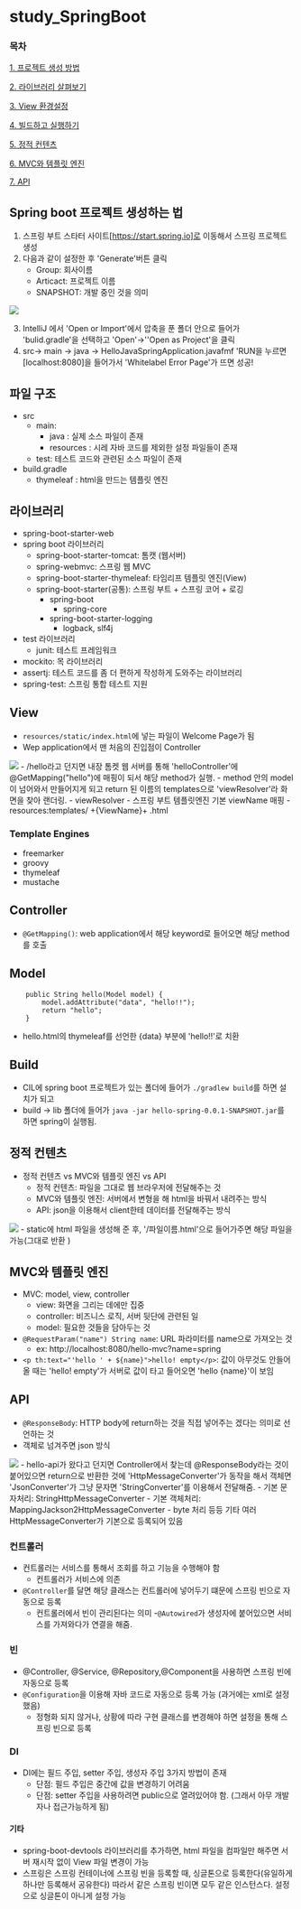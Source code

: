 # study_SpringBoot

### 목차
[1. 프로젝트 생성 방법](#Spring-boot-프로젝트-생성하는-법)

[2. 라이브러리 살펴보기](#라이브러리)

[3. View 환경설정](#View)

[4. 빌드하고 실행하기](#Build)

[5. 정적 컨텐츠](#정적-컨텐츠)

[6. MVC와 템플릿 엔진](#MVC와-템플릿-엔진)

[7. API](#API)

## Spring boot 프로젝트 생성하는 법
1. 스프링 부트 스타터 사이트[https://start.spring.io]로 이동해서 스프링 프로젝트 생성
2.  다음과 같이 설정한 후 'Generate'버튼 클릭
    - Group: 회사이름
    - Articact: 프로젝트 이름
    - SNAPSHOT: 개발 중인 것을 의미

<img src='./img/01_.PNG'/>

3. IntelliJ 에서 'Open or Import'에서 압축을 푼 폴더 안으로 들어가 'bulid.gradle'을 선택하고 'Open'->''Open as Project'을 클릭
4. src-> main -> java -> HelloJavaSpringApplication.javafmf 'RUN을 누르면 [localhost:8080]을 들어가서 'Whitelabel Error Page'가 뜨면 성공!

## 파일 구조
- src
    - main:
        - java : 실제 소스 파일이 존재
        - resources : 시레 자바 코드를 제외한 설정 파일들이 존재
    - test: 테스트 코드와 관련된 소스 파일이 존재
- build.gradle
    - thymeleaf : html을 만드는 템플릿 엔진

## 라이브러리
- spring-boot-starter-web
- spring boot 라이브러리
    - spring-boot-starter-tomcat: 톰캣 (웹서버)
    - spring-webmvc: 스프링 웹 MVC
    - spring-boot-starter-thymeleaf: 타임리프 템플릿 엔진(View)
    - spring-boot-starter(공통): 스프링 부트 + 스프링 코어 + 로깅
        - spring-boot
            - spring-core
        - spring-boot-starter-logging
            - logback, slf4j
- test 라이브러리
    - junit: 테스트 프레임워크
- mockito: 목 라이브러리
- assertj: 테스트 코드를 좀 더 편하게 작성하게 도와주는 라이브러리
- spring-test: 스프링 통합 테스트 지원

## View
- `resources/static/index.html`에 넣는 파일이 Welcome Page가 됨
- Wep application에서 맨 처음의 진입점이 Controller
<img src='./img/03_01.PNG'/>
- /hello라고 던지면 내장 톰켓 웹 서버를 통해 'helloController'에 @GetMapping("hello")에 매핑이 되서 해당 method가 실행. 
- method 안의 model이 넘어와서 만들어지게 되고 return 된 이름의 templates으로 'viewResolver'라 화면을 찾아 랜더링.
    - viewResolver
        - 스프링 부트 템플릿엔진 기본 viewName 매핑
        - resources:templates/ +{ViewName}+ .html

### Template Engines
- freemarker
- groovy
- thymeleaf
- mustache

## Controller
- `@GetMapping()`: web application에서 해당 keyword로 들어오면 해당 method를 호출

## Model
```
    public String hello(Model model) {
        model.addAttribute("data", "hello!!");
        return "hello";
    }
```
- hello.html의 thymeleaf를 선언한 {data} 부분에 'hello!!'로 치환

## Build
- CIL에 spring boot 프로젝트가 있는 폴더에 들어가 `./gradlew build`를 하면 설치가 되고
- build -> lib 폴더에 들어가 `java -jar hello-spring-0.0.1-SNAPSHOT.jar`를 하면 spring이 실행됨.

## 정적 컨텐츠
- 정적 컨텐츠 vs MVC와 템플릿 엔진 vs API
    - 정적 컨텐츠: 파일을 그대로 웹 브라우저에 전달해주는 것
    - MVC와 템플릿 엔진: 서버에서 변형을 해 html을 바꿔서 내려주는 방식
    - API: json을 이용해서 client한테 데이터를 전달해주는 방식
<img src='./img/04_01.PNG'/>
- static에 html 파일을 생성해 준 후, '/파일이름.html'으로 들어가주면 해당 파일을 가능(그대로 반환 )

## MVC와 템플릿 엔진
- MVC: model, view, controller
    - view: 화면을 그리는 데에만 집중
    - controller: 비즈니스 로직, 서버 뒷단에 관련된 일
    - model: 필요한 것들을 담아두는 것
- `@RequestParam("name") String name`: URL 파라미터를 name으로 가져오는 것
    - ex: http://localhost:8080/hello-mvc?name=spring
- `<p th:text="'hello ' + ${name}">hello! empty</p>`: 값이 아무것도 안들어 올 때는 'hello! empty'가 서버로 값이 타고 들어오면 'hello {name}'이 보임

## API
- `@ResponseBody`: HTTP body에 return하는 것을 직접 넣어주는 겠다는 의미로 선언하는 것
- 객체로 넘겨주면 json 방식
<img src='./img/06_01.PNG'/>
- hello-api가 왔다고 던지면 Controller에서 찾는데 @ResponseBody라는 것이 붙어있으면 return으로 반환한 것에 'HttpMessageConverter'가 동작을 해서 객체면 'JsonConverter'가 그냥 문자면 'StringConverter'를 이용해서 전달해줌.
    - 기본 문자처리: StringHttpMessageConverter
    - 기본 객체처리: MappingJackson2HttpMessageConverter
    - byte 처리 등등 기타 여러 HttpMessageConverter가 기본으로 등록되어 있음

### 컨트롤러
- 컨트롤러는 서비스를 통해서 조회를 하고 기능을 수행해야 함
    - 컨트롤러가 서비스에 의존
- `@Controller`를 달면 해당 클래스는 컨트롤러에 넣어두기 떄문에 스프링 빈으로 자동으로 등록
    - 컨트롤러에서 빈이 관리된다는 의미
-`@Autowired`가 생성자에 붙어있으면 서비스를 가져와다가 연결을 해줌.

### 빈
- @Controller, @Service, @Repository,@Component을 사용하면 스프링 빈에 자동으로 등록
- `@Configuration`을 이용해 자바 코드로 자동으로 등록 가능 (과거에는 xml로 설정했음)
    - 정형화 되지 않거나, 상황에 따라 구현 클래스를 변경해야 하면 설정을 통해 스프링 빈으로 등록

### DI
- DI에는 필드 주입, setter 주입, 생성자 주입 3가지 방법이 존재
    - 단점: 필드 주입은 중간에 값을 변경하기 어려움
    - 단점: setter 주입을 사용하려면 public으로 열려있어야 함. (그래서 아무 개발자나 접근가능하게 됨)


#### 기타
- spring-boot-devtools 라이브러리를 추가하면, html 파일을 컴파일만 해주면 서버 재시작 없이
View 파일 변경이 가능
- 스프링은 스프링 컨테이너에 스프링 빈을 등록할 때, 싱글톤으로 등록한다(유일하게 하나만
등록해서 공유한다) 따라서 같은 스프링 빈이면 모두 같은 인스턴스다. 설정으로 싱글톤이 아니게 설정 가능
